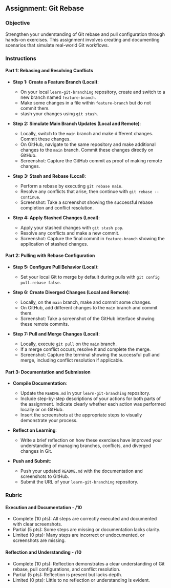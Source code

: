 ## Assignment: Git Rebase

### Objective

Strengthen your understanding of Git rebase and pull configuration through hands-on exercises. This assignment involves creating and documenting scenarios that simulate real-world Git workflows.

### Instructions

#### Part 1: Rebasing and Resolving Conflicts

- **Step 1: Create a Feature Branch (Local)**:

  - On your local `learn-git-branching` repository, create and switch to a new branch named `feature-branch`.
  - Make some changes in a file within `feature-branch` but do not commit them.
  - stash your changes using `git stash`.

- **Step 2: Simulate Main Branch Updates (Local and Remote)**:

  - Locally, switch to the `main` branch and make different changes. Commit these changes.
  - On GitHub, navigate to the same repository and make additional changes to the `main` branch. Commit these changes directly on GitHub.
  - Screenshot: Capture the GitHub commit as proof of making remote changes.

- **Step 3: Stash and Rebase (Local)**:

  - Perform a rebase by executing `git rebase main`.
  - Resolve any conflicts that arise, then continue with `git rebase --continue`.
  - Screenshot: Take a screenshot showing the successful rebase completion and conflict resolution.

- **Step 4: Apply Stashed Changes (Local)**:
  - Apply your stashed changes with `git stash pop`.
  - Resolve any conflicts and make a new commit.
  - Screenshot: Capture the final commit in `feature-branch` showing the application of stashed changes.

#### Part 2: Pulling with Rebase Configuration

- **Step 5: Configure Pull Behavior (Local)**:

  - Set your local Git to merge by default during pulls with `git config pull.rebase false`.

- **Step 6: Create Diverged Changes (Local and Remote)**:

  - Locally, on the `main` branch, make and commit some changes.
  - On GitHub, add different changes to the `main` branch and commit them.
  - Screenshot: Take a screenshot of the GitHub interface showing these remote commits.

- **Step 7: Pull and Merge Changes (Local)**:
  - Locally, execute `git pull` on the `main` branch.
  - If a merge conflict occurs, resolve it and complete the merge.
  - Screenshot: Capture the terminal showing the successful pull and merge, including conflict resolution if applicable.

#### Part 3: Documentation and Submission

- **Compile Documentation**:

  - Update the `README.md` in your `learn-git-branching` repository.
  - Include step-by-step descriptions of your actions for both parts of the assignment. Indicate clearly whether each action was performed locally or on GitHub.
  - Insert the screenshots at the appropriate steps to visually demonstrate your process.

- **Reflect on Learning**:

  - Write a brief reflection on how these exercises have improved your understanding of managing branches, conflicts, and diverged changes in Git.

- **Push and Submit**:
  - Push your updated `README.md` with the documentation and screenshots to GitHub.
  - Submit the URL of your `learn-git-branching` repository.

### Rubric

#### Execution and Documentation - /10

- Complete (10 pts): All steps are correctly executed and documented with clear screenshots.
- Partial (5 pts): Some steps are missing or documentation lacks clarity.
- Limited (0 pts): Many steps are incorrect or undocumented, or screenshots are missing.

#### Reflection and Understanding - /10

- Complete (10 pts): Reflection demonstrates a clear understanding of Git rebase, pull configurations, and conflict resolution.
- Partial (5 pts): Reflection is present but lacks depth.
- Limited (0 pts): Little to no reflection or understanding is evident.
